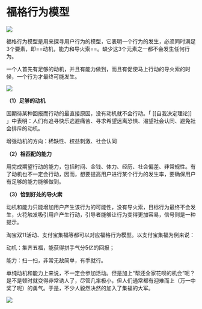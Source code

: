 # 福格行为模型

![](https://image.yunyingpai.com/wp/2021/11/lgJfOEuuf8TWmFGQwc3j.png)

福格行为模型是用来探寻用户行为的模型，它表明一个行为的发生，必须同时满足3个要素，即==动机，能力和导火索==。缺少这3个元素之一都不会发生任何行为。

一个人首先有足够的动机，并且有能力做到，而且有促使马上行动的导火索的时候，一个行为才最终可能发生。

![](https://image.yunyingpai.com/wp/2021/11/VRiamscIUW1as8r7MxB0.png)

**（1）足够的动机**

因期待某种回报而行动的最直接原因，没有动机就不会行动。「 [[自我决定理论]] 」中表明：人们有追寻快乐逃避痛苦、寻求希望远离恐惧、渴望社会认同、避免社会排斥的动机。

增强动机的方向：稀缺性、权益刺激、社会认同

**（2）相匹配的能力**

用完成期望行动的能力，包括时间、金钱、体力、经历、社会偏差、非常规性。有了动机也不一定会行动，因而，想要提高用户进行某个行为的发生率，要确保用户有足够的能力能够做到。

**（3）恰到好处的导火索**

动机和能力只能增加用户产生该行为的可能性，没有导火索，目标行为最终不会发生，火花触发吸引用户产生行动，引导者能够让行为变得更加容易，信号则是一种提示。

淘宝双11活动、支付宝集福等都可以对应福格行为模型。以支付宝集福为例来说：

动机：集齐五福，能获得拼手气分5亿的回报；

能力：扫一扫，非常无敌简单，有手就行。

单纯动机和能力上来说，不一定会参加活动。但是加上“帮还全家花呗的机会”呢？是不是顿时就变得非常诱人了，尽管几率极小，但人们通常都有迎难而上（万一中奖了呢）的勇气。于是，不少人毅然决然的加入了集福的大军。

![](https://image.yunyingpai.com/wp/2021/11/xQsrjLgn8CQleG6u8vth.png)
